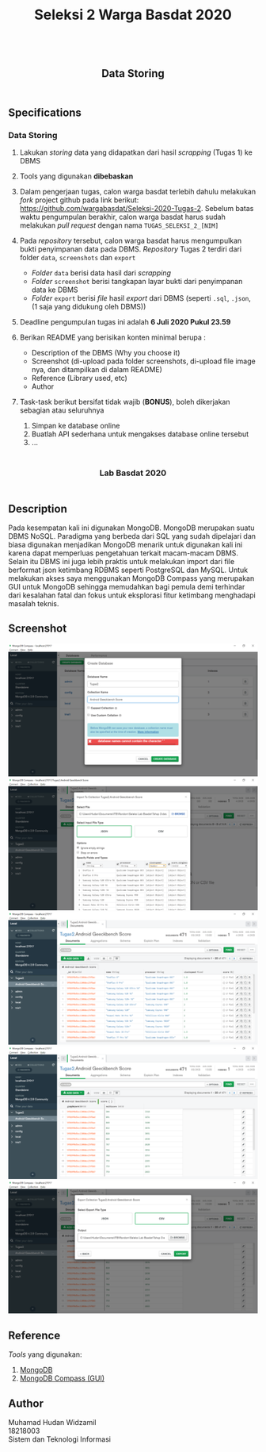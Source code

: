 <h1 align="center">
  <br>
  Seleksi 2 Warga Basdat 2020
  <br>
  <br>
</h1>

<h2 align="center">
  <br>
  Data Storing
  <br>
  <br>
</h2>


## Specifications

### Data Storing

1. Lakukan _storing_ data yang didapatkan dari hasil _scrapping_ (Tugas 1) ke DBMS 

2. Tools yang digunakan __dibebaskan__

3. Dalam pengerjaan tugas, calon warga basdat terlebih dahulu melakukan _fork_ project github pada link berikut: https://github.com/wargabasdat/Seleksi-2020-Tugas-2. Sebelum batas waktu pengumpulan berakhir, calon warga basdat harus sudah melakukan _pull request_ dengan nama ```TUGAS_SELEKSI_2_[NIM]```

4. Pada _repository_ tersebut, calon warga basdat harus mengumpulkan bukti penyimpanan data pada DBMS. _Repository_ Tugas 2 terdiri dari folder `data`, `screenshots` dan `export`
    - _Folder_ `data` berisi data hasil dari _scrapping_
    - _Folder_ `screenshot` berisi tangkapan layar bukti dari penyimpanan data ke DBMS
    - _Folder_ `export` berisi _file_ hasil _export_ dari DBMS (seperti `.sql`, `.json`, (1 saja yang didukung oleh DBMS))

5. Deadline pengumpulan tugas ini adalah __6 Juli 2020 Pukul 23.59__

6. Berikan README yang berisikan konten minimal berupa :
    - Description of the DBMS (Why you choose it)
    - Screenshot (di-upload pada folder screenshots, di-upload file image nya, dan ditampilkan di dalam README)
    - Reference (Library used, etc)
    - Author

7. Task-task berikut bersifat tidak wajib (__BONUS__), boleh dikerjakan sebagian atau seluruhnya
    1. Simpan ke database online
    2. Buatlah API sederhana untuk mengakses database online tersebut
    3. ...


<h3 align="center">
  <br>
  Lab Basdat 2020
  <br>
  <br>
</h3>

## Description
Pada kesempatan kali ini digunakan MongoDB. MongoDB merupakan suatu DBMS NoSQL. Paradigma yang berbeda dari SQL yang sudah dipelajari dan biasa digunakan menjadikan MongoDB menarik untuk digunakan kali ini karena dapat memperluas pengetahuan terkait macam-macam DBMS. Selain itu DBMS ini juga lebih praktis untuk melakukan import dari file berformat json ketimbang RDBMS seperti PostgreSQL dan MySQL. Untuk melakukan akses saya menggunakan MongoDB Compass yang merupakan GUI untuk MongoDB sehingga memudahkan bagi pemula demi terhindar dari kesalahan fatal dan fokus untuk eksplorasi fitur ketimbang menghadapi masalah teknis.
## Screenshot
![1](https://github.com/hudanwidzamil/Seleksi-2020-Tugas-2/blob/master/screenshots/1.png)
![2](https://github.com/hudanwidzamil/Seleksi-2020-Tugas-2/blob/master/screenshots/2.png)
![3](https://github.com/hudanwidzamil/Seleksi-2020-Tugas-2/blob/master/screenshots/3.png)
![4](https://github.com/hudanwidzamil/Seleksi-2020-Tugas-2/blob/master/screenshots/4.png)
![5](https://github.com/hudanwidzamil/Seleksi-2020-Tugas-2/blob/master/screenshots/5.png)
## Reference
_Tools_ yang digunakan:
1. [MongoDB](https://mongodb.com)
2. [MongoDB Compass (GUI)](https://www.mongodb.com/products/compass)
## Author
Muhamad Hudan Widzamil </br>
18218003</br>
Sistem dan Teknologi Informasi
